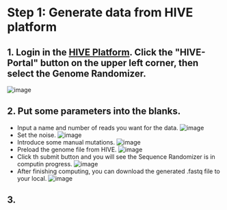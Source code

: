 # Step 1: Generate data from HIVE platform
## 1. Login in the [HIVE Platform](https://hive.biochemistry.gwu.edu/dna.cgi?cmd=menu). Click the "HIVE-Portal" button on the upper left corner, then select the Genome Randomizer.
![image](https://bco-gwu.s3.amazonaws.com/images/Screen+Shot+2019-07-30+at+17.10.21.png)
## 2. Put some parameters into the blanks.
* Input a name and number of reads you want for the data.
![image](https://bco-gwu.s3.amazonaws.com/images/Screen+Shot+2019-07-30+at+14.30.40.png)
* Set the noise.
![image](https://bco-gwu.s3.amazonaws.com/images/Screen+Shot+2019-07-31+at+14.31.04.png)
* Introduce some manual mutations.
![image](https://bco-gwu.s3.amazonaws.com/images/Screen+Shot+2019-07-31+at+14.31.34.png)
* Preload the genome file from HIVE.
![image](https://bco-gwu.s3.amazonaws.com/images/Screen+Shot+2019-07-31+at+14.32.01.png)
* Click th submit button and you will see the Sequence Randomizer is in computin progress.
![image](https://bco-gwu.s3.amazonaws.com/images/Screen+Shot+2019-07-31+at+14.32.44.png)
* After finishing computing, you can download the generated .fastq file to your local.
![image](https://bco-gwu.s3.amazonaws.com/images/Screen+Shot+2019-07-31+at+14.33.45.png)
## 3.



